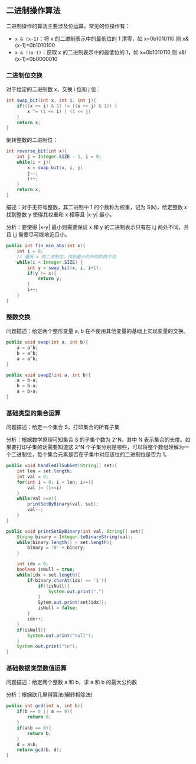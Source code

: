 ## 二进制操作算法

二进制操作的算法主要涉及位运算，常见的位操作有：
- ```x & (x-1)```：将 x 的二进制表示中的最低位的 1 清零，如 x=0b1010110 则 x&(x-1)=0b1010100
- ```x & !(x-1)```：获取 x 的二进制表示中的最低位的 1，如 x=0b1010110 则 x&!(x-1)=0b0000010

### 二进制位交换

对于给定的二进制数 x，交换 i 位和 j 位：
```java
int swap_bit(int x, int i, int j){
    if(((x >> i) & 1) != ((x >> j) & 1)) {
        x ^= (1 << i) | (1 << j)
    }
    return x;
}
```

倒转整数的二进制位：
```java
int reverse_bit(int x){
    int j = Integer.SIZE - 1, i = 0;
    while(i < j){
        x = swap_bit(x, i, j)
        j--;
        i++;
    }
    return x;
}
```

描述：对于无符号整数，其二进制中 1 的个数称为权重，记为 S(k)，给定整数 x 找到整数 y 使得其权重和 x 相等且 |x-y| 最小。

分析：要使得 |x-y| 最小则需要保证 x 和 y 的二进制表示只有在 i,j 两处不同，并且 i,j 需要尽可能地近且小。
```java
public int fin_min_abs(int x){
    int i = 0;
    // 遍历 x 的二进制位，找到最小的不同的两个位
    while(i < Integer.SIZE) {
        int y = swap_bit(x, i, i+1);
        if(y != x){
            return y;
        }
        i++;
    }
}
```

### 整数交换

问题描述：给定两个整形变量 a, b 在不使用其他变量的基础上实现变量的交换。

```java
public void swap(int a, int b){
    a = a^b;
    b = a^b;
    a = a^b;
}

public void swap2(int a, int b){
    a = b-a;
    b = b-a;
    a = b+a;
}
```

### 基础类型的集合运算

问题描述：给定一个集合 S，打印集合的所有子集

分析：根据数学原理可知集合 S 的子集个数为 2^N，其中 N 表示集合的长度。如果要打印子集的话需要知道这 2^N 个子集分别是哪些，可以将整个数组理解为一个二进制位，每个集合元素是否在子集中对应该位的二进制位是否为 1。

```java
public void handleAllSubSet(String[] set){
    int len = set.length;
    int val = 0;
    for(int i = 0; i < len; i++){
        val |= (1<<i)
    }
    while(val >=0){
        printSetByBinary(val, set);
        val--;
    }
}

public void printSetByBinary(int val, String[] set){
    String binary = Integer.toBinaryString(val);
    while(binary.length() < set.length){
        binary = '0' + binary;
    }

    int idx = 0;
    boolean isNull = true;
    while(idx < set.length){
        if(binary.charAt(idx) == '1'){
            if(!isNull){
                System.out.print(",")
            }
            Sytem.out.print(set[idx]);
            isNull = false;
        }
        idx++;
    }
    if(isNull){
        System.out.print("null");
    }
    System.out.print("\n");
}
```

### 基础数据类型数值运算

问题描述：给定两个整数 a 和 b，求 a 和 b 的最大公约数

分析：根据欧几里得算法(辗转相除法)

```java
public int gcd(int a, int b){
    if(b == 0 || a == 0){
        return 0;
    }
    if(a%b == 0){
        return b;
    }
    d = a%b;
    return gcd(b, d);
}
```